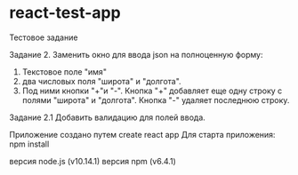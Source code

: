 # react-test-app
Тестовое задание

Задание 2.
Заменить окно для ввода json на полноценную форму:
1. Текстовое поле "имя"
2. два числовых поля "широта" и "долгота".
3. Под ними кнопки "+"и "-". Кнопка "+" добавляет еще одну строку с полями "широта" и "долгота". Кнопка "-" удаляет последнюю строку.

Задание 2.1
Добавить валидацию для полей ввода.

Приложение создано путем create react app 
Для старта приложения: npm install

версия node.js (v10.14.1) 
версия npm (v6.4.1)